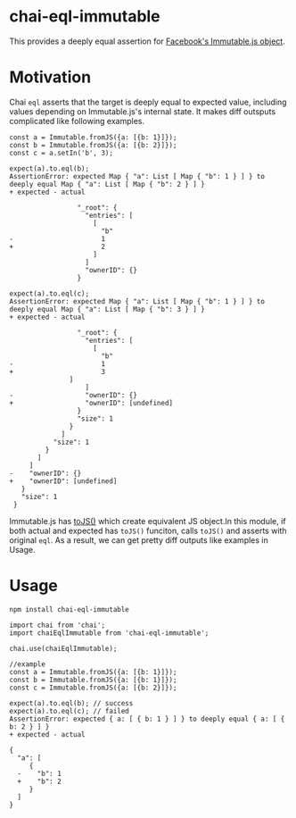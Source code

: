 # chai-eql-immutable

This provides a deeply equal assertion for [Facebook's Immutable.js object](https://facebook.github.io/immutable-js).

# Motivation
Chai `eql` asserts that the target is deeply equal to expected value, including values depending on Immutable.js's internal state.
It makes diff outsputs complicated like following examples.

```
const a = Immutable.fromJS({a: [{b: 1}]});
const b = Immutable.fromJS({a: [{b: 2}]});
const c = a.setIn('b', 3);

expect(a).to.eql(b);
AssertionError: expected Map { "a": List [ Map { "b": 1 } ] } to deeply equal Map { "a": List [ Map { "b": 2 } ] }
+ expected - actual

                 "_root": {
                   "entries": [
                     [
                       "b"
-                      1
+                      2
                     ]
                   ]
                   "ownerID": {}
                 }

expect(a).to.eql(c);
AssertionError: expected Map { "a": List [ Map { "b": 1 } ] } to deeply equal Map { "a": List [ Map { "b": 3 } ] }
+ expected - actual

                 "_root": {
                   "entries": [
                     [
                       "b"
-                      1
+                      3
               ]
                   ]
-                  "ownerID": {}
+                  "ownerID": [undefined]
                 }
                 "size": 1
               }
             ]
           "size": 1
         }
       ]
     ]
-    "ownerID": {}
+    "ownerID": [undefined]
   }
   "size": 1
 }
```

Immutable.js has [toJS()](http://facebook.github.io/immutable-js/docs/#/Iterable/toJS) which create equivalent JS object.In this module, if both actual and expected has `toJS()` funciton, calls `toJS()` and asserts with original `eql`. As a result, we can get pretty diff outputs like examples in Usage.

# Usage
```
npm install chai-eql-immutable
```

```
import chai from 'chai';
import chaiEqlImmutable from 'chai-eql-immutable';

chai.use(chaiEqlImmutable);
```

```
//example
const a = Immutable.fromJS({a: [{b: 1}]});
const b = Immutable.fromJS({a: [{b: 1}]});
const c = Immutable.fromJS({a: [{b: 2}]});

expect(a).to.eql(b); // success
expect(a).to.eql(c); // failed
AssertionError: expected { a: [ { b: 1 } ] } to deeply equal { a: [ { b: 2 } ] }
+ expected - actual

{
  "a": [
     {
  -    "b": 1
  +    "b": 2
     }
  ]
}
```
